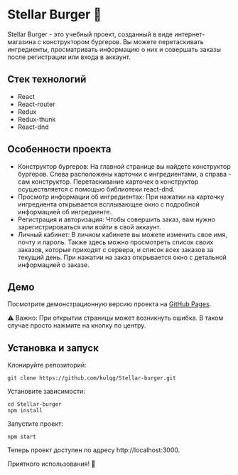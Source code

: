 # Stellar Burger 🍔
Stellar Burger - это учебный проект, созданный в виде интернет-магазина с конструктором бургеров. Вы можете перетаскивать ингредиенты, просматривать информацию о них и совершать заказы после регистрации или входа в аккаунт.

## Стек технологий
* React
* React-router
* Redux
* Redux-thunk
* React-dnd

## Особенности проекта
* Конструктор бургеров: На главной странице вы найдете конструктор бургеров. Слева расположены карточки с ингредиентами, а справа - сам конструктор. Перетаскивание карточек в конструктор осуществляется с помощью библиотеки react-dnd.
* Просмотр информации об ингредиентах: При нажатии на карточку ингредиента открывается всплывающее окно с подробной информацией об ингредиенте.
* Регистрация и авторизация: Чтобы совершить заказ, вам нужно зарегистрироваться или войти в свой аккаунт.
* Личный кабинет: В личном кабинете вы можете изменить свое имя, почту и пароль. Также здесь можно просмотреть список своих заказов, которые приходят с сервера, и список всех заказов за текущий день. При нажатии на заказ открывается окно с детальной информацией о заказе.

## Демо

Посмотрите демонстрационную версию проекта на [GitHub Pages](https://kulqg.github.io/Stellar-burger/).

⚠️ Важно: При открытии страницы может возникнуть ошибка. В таком случае просто нажмите на кнопку по центру.

## Установка и запуск

Клонируйте репозиторий:
```
git clone https://github.com/kulqg/Stellar-burger.git
```
Установите зависимости:
```
cd Stellar-burger
npm install
```
Запустите проект:
```
npm start
```
Теперь проект доступен по адресу http://localhost:3000.

Приятного использования! 🚀
